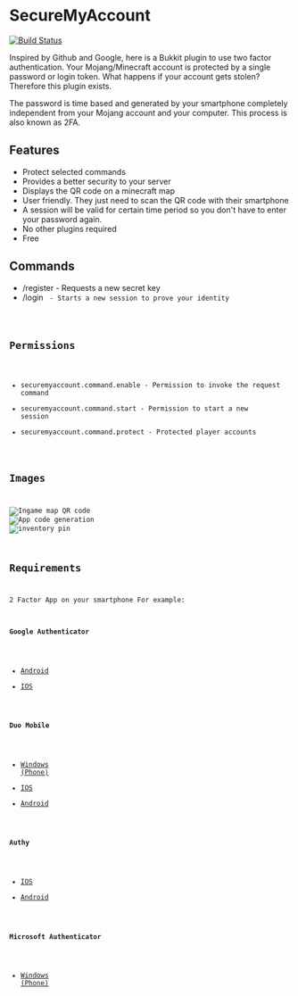 # SecureMyAccount

[![Build Status](https://travis-ci.org/games647/SecureMyAccount.svg?branch=master)](https://travis-ci.org/games647/SecureMyAccount)

Inspired by Github and Google, here is a Bukkit plugin to use two factor authentication. Your Mojang/Minecraft
account is protected by a single password or login token. What happens if your account gets stolen? Therefore this
plugin exists.

The password is time based and generated by your smartphone completely independent from your Mojang account and your
computer. This process is also known as 2FA.

## Features

* Protect selected commands
* Provides a better security to your server
* Displays the QR code on a minecraft map
* User friendly. They just need to scan the QR code with their smartphone
* A session will be valid for certain time period so you don't have to enter your password again.
* No other plugins required
* Free

## Commands

* /register - Requests a new secret key
* /login <code> - Starts a new session to prove your identity

## Permissions

* securemyaccount.command.enable - Permission to invoke the request command
* securemyaccount.command.start - Permission to start a new session
* securemyaccount.command.protect - Protected player accounts

## Images

![Ingame map QR code](http://i.imgur.com/9YuekuK.png)
![App code generation](http://i.imgur.com/HWNR8SK.png)
![inventory pin](http://i.imgur.com/JCmmMPO.png)

## Requirements

2 Factor App on your smartphone
For example:

#### Google Authenticator
* [Android](https://play.google.com/store/apps/details?id=com.google.android.apps.authenticator2)
* [IOS](https://itunes.apple.com/de/app/id388497605)

#### Duo Mobile
* [Windows (Phone)](https://www.microsoft.com/en-us/store/apps/duo-mobile/9nblggh08m1g)
* [IOS](https://itunes.apple.com/de/app/id422663827)
* [Android](https://play.google.com/store/apps/details?id=com.duosecurity.duomobile)

#### Authy
* [IOS](https://itunes.apple.com/de/app/id494168017)
* [Android](https://play.google.com/store/apps/details?id=com.authy.authy)

#### Microsoft Authenticator
* [Windows (Phone)](http://www.windowsphone.com/en-us/store/app/authenticator/e7994dbc-2336-4950-91ba-ca22d653759b)
